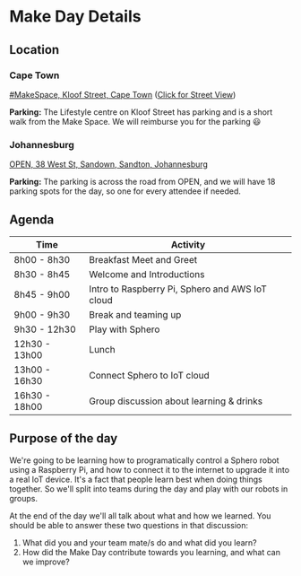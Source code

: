 # Make Day Details

## Location

### Cape Town

[#MakeSpace, Kloof Street, Cape Town](https://www.google.co.za/maps/place/Root/@-33.927912,18.4121605,19z/data=!4m12!1m6!3m5!1s0x1dcc676e2a71e897:0xe498aedf3f96d19d!2sOfferZen!8m2!3d-33.9270663!4d18.4127211!3m4!1s0x1dcc676e2a69851d:0x66ae830ee8525472!8m2!3d-33.9278405!4d18.412516)
([Click for Street View](https://www.google.co.za/maps/@-33.9280013,18.4127532,3a,75y,304.65h,88.36t/data=!3m6!1e1!3m4!1sEyqvQcPVm-QKr3ZA3gNEng!2e0!7i13312!8i6656))

<b>Parking:</b> The Lifestyle centre on Kloof Street has parking and is a short walk from the Make Space. We will reimburse you for the parking :smiley:

### Johannesburg
[OPEN, 38 West St, Sandown, Sandton, Johannesburg](https://goo.gl/maps/5LLtsJ8f7832)

<b>Parking:</b> The parking is across the road from OPEN, and we will have 18 parking spots for the day, so one for every attendee if needed.

## Agenda

| Time          | Activity    |
|---------------|-------------|
| 8h00  - 8h30  | Breakfast Meet and Greet |
| 8h30  - 8h45  | Welcome and Introductions |
| 8h45  - 9h00  | Intro to Raspberry Pi, Sphero and AWS IoT cloud |
| 9h00  - 9h30 | Break and teaming up |
| 9h30 - 12h30 | Play with Sphero |
| 12h30 - 13h00 | Lunch |
| 13h00 - 16h30 | Connect Sphero to IoT cloud |
| 16h30 - 18h00 | Group discussion about learning & drinks|


## Purpose of the day

We're going to be learning how to programatically control a Sphero robot using a Raspberry Pi, and how to connect it to the internet to upgrade it into a real IoT device. It's a fact that people learn best when doing things together. So we'll split into teams during the day and play with our robots in groups.

At the end of the day we'll all talk about what and how we learned. You should be able to answer these two questions in that discussion:

1.  What did you and your team mate/s do and what did you learn?
2.  How did the Make Day contribute towards you learning, and what can we improve?
